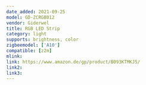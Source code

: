 ```yaml
---
date_added: 2021-09-25
model: GD-ZCRGB012
vendor: Giderwel
title: RGB LED Strip
category: light
supports: brightness, color 
zigbeemodel: ['A10']
compatible: [z2m]
mlink: 
link: https://www.amazon.de/gp/product/B093KTMKJ5/
link2: 
link3: 
---
```

